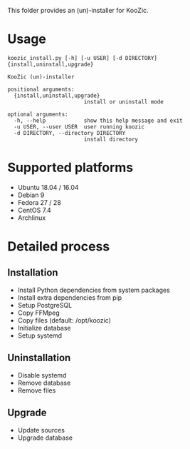 This folder provides an (un)-installer for KooZic.

# Usage

```
koozic_install.py [-h] [-u USER] [-d DIRECTORY] {install,uninstall,upgrade}

KooZic (un)-installer

positional arguments:
  {install,uninstall,upgrade}
                        install or uninstall mode

optional arguments:
  -h, --help            show this help message and exit
  -u USER, --user USER  user running koozic
  -d DIRECTORY, --directory DIRECTORY
                        install directory

```

# Supported platforms

- Ubuntu 18.04 / 16.04
- Debian 9
- Fedora 27 / 28
- CentOS 7.4
- Archlinux

# Detailed process

## Installation

- Install Python dependencies from system packages
- Install extra dependencies from pip
- Setup PostgreSQL
- Copy FFMpeg
- Copy files (default: /opt/koozic)
- Initialize database
- Setup systemd

## Uninstallation

- Disable systemd
- Remove database
- Remove files

## Upgrade

- Update sources
- Upgrade database
